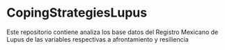 # CopingStrategiesLupus
Este repositorio contiene analiza los base datos del Registro Mexicano de Lupus de las variables respectivas a afrontamiento y resiliencia
